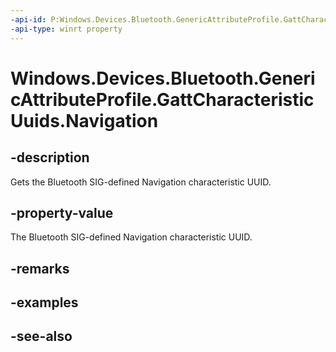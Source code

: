 ----api-id: P:Windows.Devices.Bluetooth.GenericAttributeProfile.GattCharacteristicUuids.Navigation
-api-type: winrt property
---<!-- Property syntaxpublic System.Guid Navigation { get; }--># Windows.Devices.Bluetooth.GenericAttributeProfile.GattCharacteristicUuids.Navigation## -descriptionGets the Bluetooth SIG-defined Navigation characteristic UUID.## -property-valueThe Bluetooth SIG-defined Navigation characteristic UUID.## -remarks## -examples## -see-also
